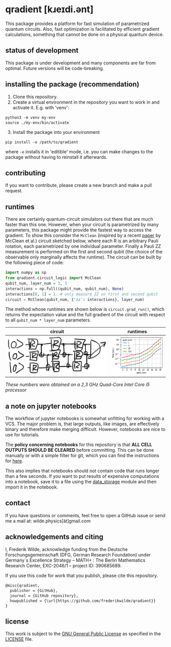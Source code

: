 # qradient [kɹeɪdi.ənt]
This package provides a platform for fast simulation of parametrized quantum circuits.
Also, fast optimization is facilitated by efficient gradient calculations, something that cannot be done on a physical quantum device.

## status of development
This package is under development and many components are far from optimal. Future versions will be code-breaking.

## installing the package (recommendation)
1) Clone this repository.
2) Create a virtual environment in the repository you want to work in and activate it. E.g. with 'venv':
```
python3 -m venv my-env
source ./my-env/bin/activate
```
3) Install the package into your environment
```
pip install -e /path/to/qradient
```
where ```-e``` installs it in 'editible' mode, i.e. you can make changes to the package without having to reinstall it afterwards.

## contributing
If you want to contribute, please create a new branch and make a pull request.

## runtimes
There are certainly quantum-circuit simulators out there that are much faster than this one.
However, when your circuit is parametrized by many parameters, this package might provide the fastest way to access the gradient.
To show this consider the ```McClean``` (inspired by a recent [paper](https://www.nature.com/articles/s41467-018-07090-4) by McClean et al.) circuit sketched below, where each R is an arbitrary Pauli rotation, each parametrized by one individual parameter.
Finally a Pauli ZZ measurement is performed on the first and second qubit (the choice of the observable only marginally affects the runtime).
The circuit can be built by the following piece of code:
```python
import numpy as np
from qradient.circuit_logic import McClean
qubit_num, layer_num = 3, 3
interactions = np.full((qubit_num, qubit_num), None)
interactions[0, 1] = 1. # only measure ZZ on first and second qubit
circuit = McClean(qubit_num, {'zz': interactions}, layer_num)
```
The method whose runtimes are shown below is `circuit.grad_run()`, which returns the expectation value and the full gradient of the circuit with respect to all `qubit_num * layer_num` parameters.

| circuit | runtimes |
| ------- | -------- |
| ![McClean circuit](https://github.com/frederikwilde/qradient/blob/master/images/mcclean_sketch.png) | ![runtime diagram](https://github.com/frederikwilde/qradient/blob/master/images/timing.png) |

*These numbers were obtained on a 2,3 GHz Quad-Core Intel Core i5 processor*

## a note on jupyter notebooks
The workflow of jupyter notebooks is somewhat unfitting for working with a VCS.
The major problem is, that large outputs, like images, are effectively binary and therefore make merging difficult.
However, notebooks are nice to use for tutorials.

The **policy concerning notebooks** for this repository is that **ALL CELL OUTPUTS SHOULD BE CLEARED** before committing.
This can be done manually or with a simple filter for git, which you can find the instructions for [here](https://intoli.com/blog/jupyter-notebooks-git/).

This also implies that notebooks should not contain code that runs longer than a few seconds.
If you want to put results of expensive computations into a notebook, save it to a file using the [data_storage](https://github.com/frederikwilde/qradient/blob/master/tutorials/data-storage.ipynb) module and then import it in the notebook.

## contact
If you have questions or comments, feel free to open a GitHub issue or send me a mail at: wilde.physics[ät]gmail.com

## acknowledgements and citing
I, Frederik Wilde, acknowledge funding from the Deutsche Forschungsgemeinschaft (DFG, German Research Foundation) under Germany´s Excellence Strategy – MATH+ : The Berlin Mathematics Research Center, EXC-2046/1 – project ID: 390685689.

If you use this code for work that you publish, please cite this repository.
```
@misc{qradient,
  publisher = {GitHub},
  journal = {GitHub repository},
  howpublished = {\url{https://github.com/frederikwilde/qradient}}
}
```

## license
This work is subject to the [GNU General Public License](https://www.gnu.org/licenses/gpl-3.0.txt) as specified in the [LICENSE](https://github.com/frederikwilde/qradient/blob/master/LICENSE) file.
